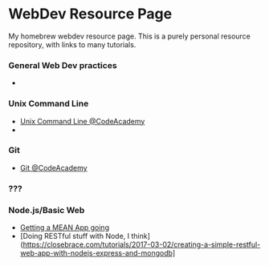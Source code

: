 # WebDev Resource Page
My homebrew webdev resource page. This is a purely personal resource repository, with links to many tutorials.
### General Web Dev practices
* 

### Unix Command Line
* [Unix Command Line @CodeAcademy](https://www.codecademy.com/learn/learn-the-command-line)
* 

### Git
* [Git @CodeAcademy](https://www.codecademy.com/learn/learn-git)

### ???

### Node.js/Basic Web 
* [Getting a MEAN App going](https://closebrace.com/tutorials/2017-03-02/the-dead-simple-step-by-step-guide-for-front-end-developers-to-getting-up-and-running-with-nodejs-express-and-mongodb)
* [Doing RESTful stuff with Node, I think](https://closebrace.com/tutorials/2017-03-02/creating-a-simple-restful-web-app-with-nodejs-express-and-mongodb]
